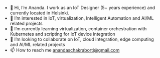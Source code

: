 - 👋 Hi, I’m Ananda. I work as an IoT Designer (5+ years experience) and currently located in Helsinki. 
- 👀 I’m interested in IoT, virtualization, Intelligent Automation and AI/ML related projects
- 🌱 I’m currently learning virtualization, container orchestration with Kubernetes and scripting for IoT device integration    
- 💞️ I’m looking to collaborate on IoT, cloud integration, edge computing and AI/ML related projects
- 📫 How to reach me anandaschakraborti@gmail.com

<!---
anandashankar/anandashankar is a ✨ special ✨ repository because its `README.md` (this file) appears on your GitHub profile.
You can click the Preview link to take a look at your changes.
--->
